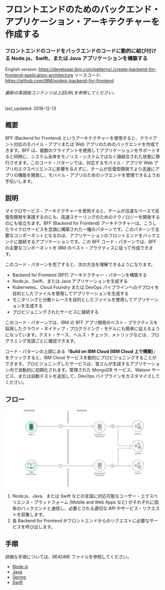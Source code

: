 # フロントエンドのためのバックエンド・アプリケーション・アーキテクチャーを作成する

### フロントエンドのコードをバックエンドのコードに動的に結び付ける Node.js、Swift、または Java アプリケーションを構築する

English version: https://developer.ibm.com/patterns/./create-backend-for-frontend-application-architecture
  ソースコード: https://github.com/IBM/nodejs-backend-for-frontend

###### 最新の英語版コンテンツは上記URLを参照してください。
last_updated: 2018-12-13  

 ## 概要

BFF (Backend for Frontend) というアーキテクチャーを使用すると、クライアント対応のモバイル・アプリまたは Web アプリのためのバックエンドを作成できます。BFF は、複数のクライアントを使用してアプリケーションをサポートすると同時に、システム全体をモノリス・システムではなく疎結合された状態に移行させます。このコード・パターンでは、対応するモバイル・アプリや Web アプリのエクスペリエンスに影響を与えずに、チームが反復型開発でより迅速にアプリの機能を開発し、モバイル・アプリのためのックエンドを管理できるようお手伝いします。

## 説明

マイクロサービス・アーキテクチャーを使用すると、チームが迅速なペースで反復型開発を実践するのにも、高速スケーリングのためのテクノロジーを開発するのにも役立ちます。BFF (Backend for Frontend) アーキテクチャーは、こうしたマイクロサービスを念頭に構築された一種のパターンです。このパターンで主要なコンポーネントとなるのは、アプリケーションのフロントエンドをバックエンドに接続するアプリケーションです。この BFF コード・パターンでは、BFF の主要なコンポーネントを IBM のベスト・プラクティスに従って作成できます。

このコード・パターンを完了すると、次の方法を理解できるようになります。

* Backend for Frontend (BFF) アーキテクチャー・パターンを構築する
* Node.js、Swift、または Java アプリケーションを生成する
* Kubernetes、Cloud Foundry または DevOps パイプラインへのデプロイを目的としたファイルを使用してアプリケーションを生成する
* モニタリングと分散トレースを目的としたファイルを使用してアプリケーションを生成する
* プロビジョニングされたサービスに接続する

このコード・パターンでは、IBM の BFF アプリ開発のベスト・プラクティスを採用したクラウド・ネイティブ・プログラミング・モデルにも簡単に従えるようになっています。テスト・ケース、ヘルス・チェック、メトリックなどは、プログラミング言語ごとに確認できます。

コード・パターンの上部にある「**Build on IBM Cloud (IBM Cloud 上で構築)**」をクリックすると、IBM Cloud サービスを動的にプロビジョニングすることができます。プロビジョニングしたサービスは、皆さんが生成するアプリケーション内で自動的に初期化されます。管理された MongoDB サービス、Watson サービス、または自動テストを追加して、DevOps パイプラインをカスタマイズしてください。

## フロー

![BFF アプリケーションのアーキテクチャー図](./images/backend-for-frontend-arch-diagram2.png)

1. Node.js、Java、または Swift などの言語に対応可能なユーザー・エクスペリエンス・プラットフォーム (Mobile and Web Apps など) がそれぞれに固有のバックエンドと通信し、必要とされる適切な API やサービス・リクエストを収集します。
2. 各 Backend for Frontend がフロントエンドからのリクエストに必要なサービスを呼び出します。

## 手順

詳細な手順については、README ファイルを参照してください。

* [Node.js](https://github.com/IBM/nodejs-backend-for-frontend)
* [Java](https://github.com/IBM/java-liberty-backend-for-frontend)
* [Spring](https://github.com/IBM/spring-backend-for-frontend)
* [Swift](https://github.com/IBM/swift-backend-for-frontend)
